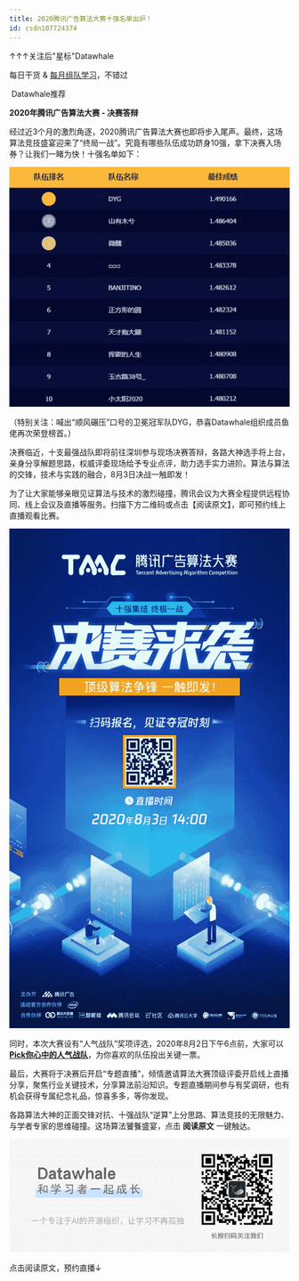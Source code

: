 ```yaml
---
title: 2020腾讯广告算法大赛十强名单出炉！
id: csdn107724374
---
```


↑↑↑关注后"星标"Datawhale

每日干货 & [每月组队学习](https://mp.weixin.qq.com/mp/appmsgalbum?__biz=MzIyNjM2MzQyNg%3D%3D&action=getalbum&album_id=1338040906536108033#wechat_redirect)，不错过

 Datawhale推荐 

**2020年腾讯广告算法大赛 - 决赛答辩**

经过近3个月的激烈角逐，2020腾讯广告算法大赛也即将步入尾声。最终，这场算法竞技盛宴迎来了“终局一战”。究竟有哪些队伍成功跻身10强，拿下决赛入场券？让我们一睹为快！十强名单如下：

![](../img/a5088a079c7b8d32f23153568b63b574.png)

（特别关注：喊出“顺风碾压”口号的卫冕冠军队DYG，恭喜Datawhale组织成员鱼佬再次荣登榜首。）

决赛临近，十支最强战队即将前往深圳参与现场决赛答辩，各路大神选手将上台，亲身分享解题思路，权威评委现场给予专业点评，助力选手实力进阶。算法与算法的交锋，技术与实践的融合，8月3日决战一触即发！

为了让大家能够亲眼见证算法与技术的激烈碰撞，腾讯会议为大赛全程提供远程协同、线上会议及直播等服务。扫描下方二维码或点击【阅读原文】，即可预约线上直播观看比赛。

![](../img/2b76275905eebcb68ae7ef8bc9ba950d.png)

同时，本次大赛设有“人气战队”奖项评选，2020年8月2日下午6点前，大家可以[**Pick你心中的人气战队**](https://mp.weixin.qq.com/s?__biz=MzIzMzgzOTUxNA%3D%3D&idx=1&mid=2247484991&scene=21&sn=4cffe460f98efd8cd07d0d4bd085166f#wechat_redirect)，为你喜欢的队伍投出关键一票。

最后，大赛将于决赛后开启“专题直播”，倾情邀请算法大赛顶级评委开启线上直播分享，聚焦行业关键技术，分享算法前沿知识。专题直播期间参与有奖调研，也有机会获得专属纪念礼品，惊喜多多，等你发现。

各路算法大神的正面交锋对抗、十强战队“逆算”上分思路、算法竞技的无限魅力、与学者专家的思维碰撞。这场算法饕餮盛宴，点击 **阅读原文** 一键触达。

![](../img/ac1260bd6d55ebcd4401293b8b1ef5ff.png)

点击阅读原文，预约直播↓